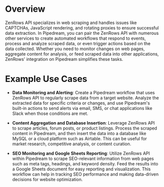 # Overview

ZenRows API specializes in web scraping and handles issues like CAPTCHAs, JavaScript rendering, and rotating proxies to ensure successful data extraction. In Pipedream, you can pair the ZenRows API with numerous other services to create automated workflows that respond to events, process and analyze scraped data, or even trigger actions based on the data collected. Whether you need to monitor changes on web pages, aggregate content for analysis, or feed scraped data into other applications, ZenRows' integration on Pipedream simplifies these tasks.

# Example Use Cases

- **Data Monitoring and Alerting**: Create a Pipedream workflow that uses ZenRows API to regularly scrape data from a target website. Analyze the extracted data for specific criteria or changes, and use Pipedream's built-in actions to send alerts via email, SMS, or chat applications like Slack when those conditions are met.

- **Content Aggregation and Database Insertion**: Leverage ZenRows API to scrape articles, forum posts, or product listings. Process the scraped content in Pipedream, and then insert the data into a database like MySQL or a cloud platform such as Airtable. This can be useful for market research, competitive analysis, or content curation.

- **SEO Monitoring and Google Sheets Reporting**: Utilize ZenRows API within Pipedream to scrape SEO-relevant information from web pages such as meta tags, headings, and keyword density. Feed the results into a Google Sheets document for easy reporting and visualization. This workflow can help in tracking SEO performance and making data-driven decisions for website optimization.
